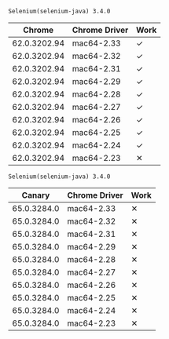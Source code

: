     Selenium(selenium-java) 3.4.0
|    Chrome     | Chrome Driver |  Work  |
| ------------- | ------------- |  ----  |
| 62.0.3202.94  |  mac64-2.33   |    ✓   |
| 62.0.3202.94  |  mac64-2.32   |    ✓   |
| 62.0.3202.94  |  mac64-2.31   |    ✓   |
| 62.0.3202.94  |  mac64-2.29   |    ✓   |
| 62.0.3202.94  |  mac64-2.28   |    ✓   |
| 62.0.3202.94  |  mac64-2.27   |    ✓   |
| 62.0.3202.94  |  mac64-2.26   |    ✓   |
| 62.0.3202.94  |  mac64-2.25   |    ✓   |
| 62.0.3202.94  |  mac64-2.24   |    ✓   |
| 62.0.3202.94  |  mac64-2.23   |    ✕   |

    Selenium(selenium-java) 3.4.0
|    Canary    | Chrome Driver |  Work  |
| ------------ | ------------- |  ----  |
| 65.0.3284.0  |  mac64-2.33   |    ✕   |
| 65.0.3284.0  |  mac64-2.32   |    ✕   |
| 65.0.3284.0  |  mac64-2.31   |    ✕   |
| 65.0.3284.0  |  mac64-2.29   |    ✕   |
| 65.0.3284.0  |  mac64-2.28   |    ✕   |
| 65.0.3284.0  |  mac64-2.27   |    ✕   |
| 65.0.3284.0  |  mac64-2.26   |    ✕   |
| 65.0.3284.0  |  mac64-2.25   |    ✕   |
| 65.0.3284.0  |  mac64-2.24   |    ✕   |
| 65.0.3284.0  |  mac64-2.23   |    ✕   |
